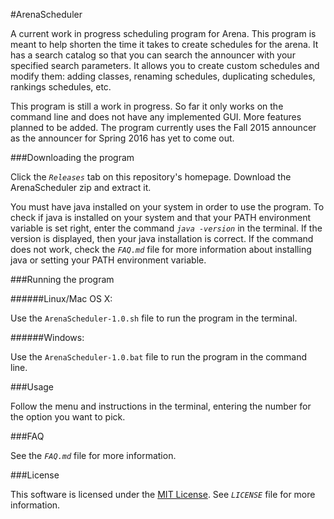 #ArenaScheduler

A current work in progress scheduling program for Arena. This program is meant to help shorten the time it takes to create schedules for the arena. It has a search catalog so that you can search the announcer with your specified search parameters. It allows you to create custom schedules and modify them: adding classes, renaming schedules, duplicating schedules, rankings schedules, etc.

This program is still a work in progress. So far it only works on the command line and does not have any implemented GUI. More features planned to be added. The program currently uses the Fall 2015 announcer as the announcer for Spring 2016 has yet to come out.

###Downloading the program

Click the *`Releases`* tab on this repository's homepage. Download the ArenaScheduler zip and extract it.

You must have java installed on your system in order to use the program. To check if java is installed on your system and that your PATH environment variable is set right, enter the command *`java -version`* in the terminal. If the version is displayed, then your java installation is correct. If the command does not work, check the *`FAQ.md`* file for more information about installing java or setting your PATH environment variable.

###Running the program

######Linux/Mac OS X:

Use the `ArenaScheduler-1.0.sh` file to run the program in the terminal.

######Windows:

Use the `ArenaScheduler-1.0.bat` file to run the program in the command line.

###Usage

Follow the menu and instructions in the terminal, entering the number for the option you want to pick.

###FAQ

See the *`FAQ.md`* file for more information.

###License

This software is licensed under the [MIT License](https://opensource.org/licenses/MIT). See *`LICENSE`* file for more information.
